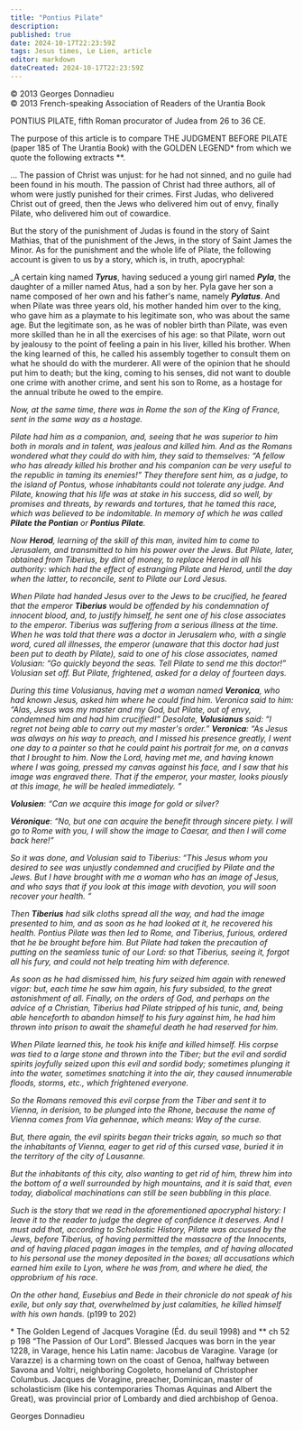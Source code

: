 ```yaml
---
title: "Pontius Pilate"
description: 
published: true
date: 2024-10-17T22:23:59Z
tags: Jesus times, Le Lien, article
editor: markdown
dateCreated: 2024-10-17T22:23:59Z
---
```


<p class="v-card v-sheet theme--light grey lighten-3 px-2">© 2013 Georges Donnadieu<br>© 2013 French-speaking Association of Readers of the Urantia Book</p>


PONTIUS PILATE, fifth Roman procurator of Judea from 26 to 36 CE.

The purpose of this article is to compare THE JUDGMENT BEFORE PILATE (paper 185 of The Urantia Book) with the GOLDEN LEGEND* from which we quote the following extracts \*\*.

... The passion of Christ was unjust: for he had not sinned, and no guile had been found in his mouth. The passion of Christ had three authors, all of whom were justly punished for their crimes. First Judas, who delivered Christ out of greed, then the Jews who delivered him out of envy, finally Pilate, who delivered him out of cowardice.

But the story of the punishment of Judas is found in the story of Saint Mathias, that of the punishment of the Jews, in the story of Saint James the Minor. As for the punishment and the whole life of Pilate, the following account is given to us by a story, which is, in truth, apocryphal:

_A certain king named ***Tyrus***, having seduced a young girl named ***Pyla***, the daughter of a miller named Atus, had a son by her. Pyla gave her son a name composed of her own and his father's name, namely ***Pylatus***. And when Pilate was three years old, his mother handed him over to the king, who gave him as a playmate to his legitimate son, who was about the same age. But the legitimate son, as he was of nobler birth than Pilate, was even more skilled than he in all the exercises of his age: so that Pilate, worn out by jealousy to the point of feeling a pain in his liver, killed his brother. When the king learned of this, he called his assembly together to consult them on what he should do with the murderer. All were of the opinion that he should put him to death; but the king, coming to his senses, did not want to double one crime with another crime, and sent his son to Rome, as a hostage for the annual tribute he owed to the empire.

_Now, at the same time, there was in Rome the son of the King of France, sent in the same way as a hostage._

_Pilate had him as a companion, and, seeing that he was superior to him both in morals and in talent, was jealous and killed him. And as the Romans wondered what they could do with him, they said to themselves: “A fellow who has already killed his brother and his companion can be very useful to the republic in taming its enemies!” They therefore sent him, as a judge, to the island of Pontus, whose inhabitants could not tolerate any judge. And Pilate, knowing that his life was at stake in his success, did so well, by promises and threats, by rewards and tortures, that he tamed this race, which was believed to be indomitable. In memory of which he was called ***Pilate the Pontian*** or ***Pontius Pilate***._

_Now ***Herod***, learning of the skill of this man, invited him to come to Jerusalem, and transmitted to him his power over the Jews. But Pilate, later, obtained from Tiberius, by dint of money, to replace Herod in all his authority: which had the effect of estranging Pilate and Herod, until the day when the latter, to reconcile, sent to Pilate our Lord Jesus._

_When Pilate had handed Jesus over to the Jews to be crucified, he feared that the emperor ***Tiberius*** would be offended by his condemnation of innocent blood, and, to justify himself, he sent one of his close associates to the emperor. Tiberius was suffering from a serious illness at the time. When he was told that there was a doctor in Jerusalem who, with a single word, cured all illnesses, the emperor (unaware that this doctor had just been put to death by Pilate), said to one of his close associates, named Volusian: “Go quickly beyond the seas. Tell Pilate to send me this doctor!” Volusian set off. But Pilate, frightened, asked for a delay of fourteen days._

_During this time Volusianus, having met a woman named ***Veronica***, who had known Jesus, asked him where he could find him. Veronica said to him: “Alas, Jesus was my master and my God, but Pilate, out of envy, condemned him and had him crucified!” Desolate, ***Volusianus*** said: “I regret not being able to carry out my master's order.” ***Veronica***: “As Jesus was always on his way to preach, and I missed his presence greatly, I went one day to a painter so that he could paint his portrait for me, on a canvas that I brought to him. Now the Lord, having met me, and having known where I was going, pressed my canvas against his face, and I saw that his image was engraved there. That if the emperor, your master, looks piously at this image, he will be healed immediately. ”_

***Volusien***: _“Can we acquire this image for gold or silver?_

***Véronique***: _“No, but one can acquire the benefit through sincere piety. I will go to Rome with you, I will show the image to Caesar, and then I will come back here!”_

_So it was done, and Volusian said to Tiberius: “This Jesus whom you desired to see was unjustly condemned and crucified by Pilate and the Jews. But I have brought with me a woman who has an image of Jesus, and who says that if you look at this image with devotion, you will soon recover your health. ”_

_Then ***Tiberius*** had silk cloths spread all the way, and had the image presented to him, and as soon as he had looked at it, he recovered his health. Pontius Pilate was then led to Rome, and Tiberius, furious, ordered that he be brought before him. But Pilate had taken the precaution of putting on the seamless tunic of our Lord: so that Tiberius, seeing it, forgot all his fury, and could not help treating him with deference._

_As soon as he had dismissed him, his fury seized him again with renewed vigor: but, each time he saw him again, his fury subsided, to the great astonishment of all. Finally, on the orders of God, and perhaps on the advice of a Christian, Tiberius had Pilate stripped of his tunic, and, being able henceforth to abandon himself to his fury against him, he had him thrown into prison to await the shameful death he had reserved for him._

_When Pilate learned this, he took his knife and killed himself. His corpse was tied to a large stone and thrown into the Tiber; but the evil and sordid spirits joyfully seized upon this evil and sordid body; sometimes plunging it into the water, sometimes snatching it into the air, they caused innumerable floods, storms, etc., which frightened everyone._

_So the Romans removed this evil corpse from the Tiber and sent it to Vienna, in derision, to be plunged into the Rhone, because the name of Vienna comes from Via gehennae, which means: Way of the curse._

_But, there again, the evil spirits began their tricks again, so much so that the inhabitants of Vienna, eager to get rid of this cursed vase, buried it in the territory of the city of Lausanne._

_But the inhabitants of this city, also wanting to get rid of him, threw him into the bottom of a well surrounded by high mountains, and it is said that, even today, diabolical machinations can still be seen bubbling in this place._

_Such is the story that we read in the aforementioned apocryphal history: I leave it to the reader to judge the degree of confidence it deserves. And I must add that, according to Scholastic History, Pilate was accused by the Jews, before Tiberius, of having permitted the massacre of the Innocents, and of having placed pagan images in the temples, and of having allocated to his personal use the money deposited in the boxes; all accusations which earned him exile to Lyon, where he was from, and where he died, the opprobrium of his race._

_On the other hand, Eusebius and Bede in their chronicle do not speak of his exile, but only say that, overwhelmed by just calamities, he killed himself with his own hands._ (p199 to 202)



\* The Golden Legend of Jacques Voragine (Éd. du seuil 1998) and \*\* ch 52 p 198 “The Passion of Our Lord”. Blessed Jacques was born in the year 1228, in Varage, hence his Latin name: Jacobus de Varagine. Varage (or Varazze) is a charming town on the coast of Genoa, halfway between Savona and Voltri, neighboring Cogoleto, homeland of Christopher Columbus. Jacques de Voragine, preacher, Dominican, master of scholasticism (like his contemporaries Thomas Aquinas and Albert the Great), was provincial prior of Lombardy and died archbishop of Genoa.


Georges Donnadieu

